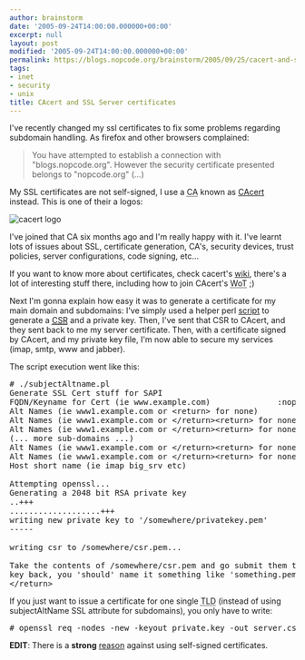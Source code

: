 ```yaml
---
author: brainstorm
date: '2005-09-24T14:00:00.000000+00:00'
excerpt: null
layout: post
modified: '2005-09-24T14:00:00.000000+00:00'
permalink: https://blogs.nopcode.org/brainstorm/2005/09/25/cacert-and-ssl-server-certificates/
tags:
- inet
- security
- unix
title: CAcert and SSL Server certificates
---
```


I've recently changed my ssl certificates to fix some problems regarding subdomain handling. As firefox and other browsers complained:

> You have attempted to establish a connection with "blogs.nopcode.org". However the security certificate presented belongs to "nopcode.org" (...) 

My SSL certificates are not self-signed, I use a <acronym title="Certificate Authority">CA</acronym> known as [CAcert][1] instead. This is one of their a logos:

<img src='https://blogs.nopcode.org/brainstorm/wp-content/images/cacert3.png' alt='cacert logo' align='middle' />

I've joined that CA six months ago and I'm really happy with it. I've learnt lots of issues about SSL, certificate generation, CA's, security devices, trust policies, server configurations, code signing, etc...

If you want to know more about certificates, check cacert's [wiki][2], there's a lot of interesting stuff there, including how to join CAcert's <acronym title="Web of Trust">WoT</acronym> ;)  
<!--more-->

Next I'm gonna explain how easy it was to generate a certificate for my main domain and subdomains: I've simply used a helper perl [script][3] to generate a [<acronym title="Certificate Signing Request">CSR</acronym>][4] and a private key. Then, I've sent that CSR to CAcert, and they sent back to me my server certificate. Then, with a certificate signed by CAcert, and my private key file, I'm now able to secure my services (imap, smtp, www and jabber).

The script execution went like this:

<pre># ./subjectAltname.pl
Generate SSL Cert stuff for SAPI
FQDN/Keyname for Cert (ie www.example.com)              :nopcode.org
Alt Names (ie www1.example.com or &lt;return> for none)                    :blogs.nopcode.org
Alt Names (ie www1.example.com or &lt;/return>&lt;return> for none)                    :www.nopcode.org
Alt Names (ie www1.example.com or &lt;/return>&lt;return> for none)                    :ftp.nopcode.org
(... more sub-domains ...)
Alt Names (ie www1.example.com or &lt;/return>&lt;return> for none)                    :voip.nopcode.org
Alt Names (ie www1.example.com or &lt;/return>&lt;return> for none)                    :
Host short name (ie imap big_srv etc)                           :nopcode

Attempting openssl...
Generating a 2048 bit RSA private key
..+++
...................+++
writing new private key to '/somewhere/privatekey.pem'
-----

writing csr to /somewhere/csr.pem...

Take the contents of /somewhere/csr.pem and go submit them to receive an SSL ID.  When you receive your public 
key back, you 'should' name it something like 'something.pem'.
&lt;/return></pre>

If you just want to issue a certificate for one single <acronym title="Top Level Domain">TLD</acronym> (instead of using subjectAltName SSL attribute for subdomains), you only have to write:

<pre># openssl req -nodes -new -keyout private.key -out server.csr
</pre>

**EDIT**: There is a **strong** [reason][5] against using self-signed certificates.

 [1]: https://cacert.org/
 [2]: https://wiki.cacert.org/
 [3]: https://wiki.cacert.org/wiki/VhostTaskForce#head-15f2cf5e27a280c7c16e4d82910a16871a4fb345
 [4]: https://wiki.cacert.org/wiki/CSR
 [5]: https://www.informationweek.com/story/showArticle.jhtml?articleID=171200010&cid=RSSfeed_All